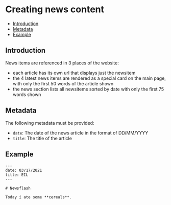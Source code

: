 # Creating news content

<!-- TOC -->

- [Introduction](#introduction)
- [Metadata](#metadata)
- [Example](#example)

<!-- /TOC -->

## Introduction

News items are referenced in 3 places of the website:
- each article has its own url that displays just the newsitem
- the 4 latest news items are rendered as a special card on the main page, with only the first 50 words of the article shown
- the news section lists all newsitems sorted by date with only the first 75 words shown

## Metadata

The following metadata must be provided:

- `date`: The date of the news article in the format of DD/MM/YYYY
- `title`: The title of the article

## Example

```
---
date: 03/17/2021
title: EIL
---

# Newsflash

Today i ate some **cereals**.

```
